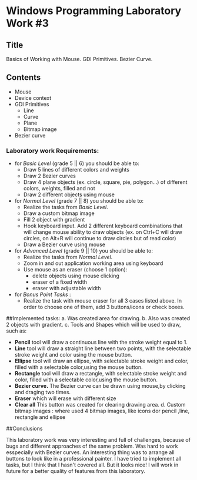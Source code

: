 # Windows Programming Laboratory Work #3


## Title
Basics of Working with Mouse. GDI Primitives. Bezier Curve.

## Contents
* Mouse
* Device context
* GDI Primitives
  * Line
  * Curve
  * Plane
  * Bitmap image
* Bezier curve

### Laboratory work Requirements:
  - for _Basic Level_ (grade 5 || 6) you should be able to:
    * Draw 5 lines of different colors and weights
    * Draw 2 Bezier curves
    * Draw 4 plane objects (ex. circle, square, pie, polygon...) of different colors, weights, filled and not
    * Draw 2 different objects using mouse
  - for _Normal Level_ (grade 7 || 8) you should be able to:
    * Realize the tasks from _Basic Level_.
    * Draw a custom bitmap image 
    * Fill 2 object with gradient 
    * Hook keyboard input. Add 2 different keyboard combinations that will change mouse ability to draw objects (ex. on Ctrl+C will draw circles, on Alt+R will continue to draw circles but of read color)
    * Draw a Bezier curve using mouse
  - for _Advanced Level_ (grade 9 || 10) you should be able to:
    * Realize the tasks from _Normal Level_.
    * Zoom in and out application working area using keyboard 
    * Use mouse as an eraser (choose 1 option):
      * delete objects using mouse clicking
      * eraser of a fixed width
      * eraser with adjustable width
  - for _Bonus Point Tasks_ :
    * Realize the task with mouse eraser for all 3 cases listed above. In order to choose one of them, add 3 buttons/icons or check boxes.

##Implemented tasks:
a.	Was created area for drawing.
b.	Also was created 2 objects with gradient.
c.	Tools and Shapes which will be used to draw, such as:
   *	**Pencil** tool will draw a continuous line with the stroke weight equal to 1.
   *	**Line** tool will draw a straight line between two points, with the selectable stroke weight and color using the mouse button.
   *	**Ellipse** tool will draw an ellipse, with selectable stroke weight and color, filled with a selectable color,using the mouse button.
   *	**Rectangle** tool will draw a rectangle, with selectable stroke weight and color, filled with a selectable color,using the mouse button.
   *	**Bezier curve.** The Bezier curve can be drawn using mouse,by clicking and draging two times.
   *  **Eraser** which will erase with different size
   * **Clear all** This button was created for clearing drawing area.
d.	Custom bitmap images : where used 4 bitmap images, like icons dor pencil ,line, rectangle and ellipse

##Conclusions

This laboratory work was very interesting and full of challenges, because of bugs and different approaches of the same problem. Was hard to work esspecially with Bezier curves. An interesting thing was to arrange all buttons to look like in a professional painter. I have tried to implement all tasks, but I think that I hasn't covered all. But it looks nice! I will work in future for a better quality of features from this laboratory.
